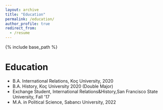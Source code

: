 ```yaml
---
layout: archive
title: "Education"
permalink: /education/
author_profile: true
redirect_from:
  - /resume
---
```


{% include base_path %}

Education
======
* B.A. International Relations, Koç University, 2020
* B.A. History, Koç University 2020 (Double Major)
* Exchange Student, International Relations&History,San Francisco State University, Fall '17
* M.A. in Political Science, Sabancı University, 2022 
